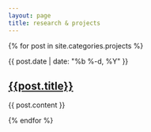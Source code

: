 ```yaml
---
layout: page
title: research & projects
---
```


{% for post in site.categories.projects %}
  <div class="post-block">
    <p class="sub-heading">{{ post.date | date: "%b %-d, %Y" }}</p>
    <h2 class=""><a href="{{ post.url | prepend: site.baseurl }}">{{post.title}}</a></h2>
    <div class="post-content"><p>{{ post.content }}</p></div>
  </div>
{% endfor %}
